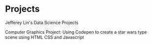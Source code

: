# Projects
Jefferey Lin's Data Science Projects

Computer Graphics Project: Using Codepen to create a star wars type scene using HTML CSS and Javascript

